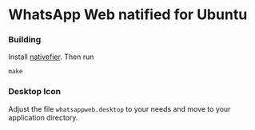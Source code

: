 # WhatsApp Web natified for Ubuntu

### Building

Install [nativefier](https://github.com/nativefier/nativefier?tab=readme-ov-file#installation). Then run

```
make
```

### Desktop Icon

Adjust the file `whatsappweb.desktop` to your needs and move to your application directory.
